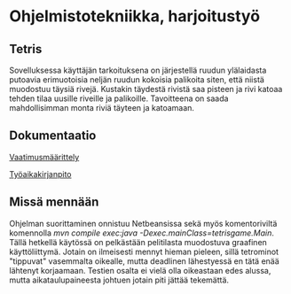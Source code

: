 # Ohjelmistotekniikka, harjoitustyö

## Tetris

Sovelluksessa käyttäjän tarkoituksena on järjestellä ruudun ylälaidasta putoavia erimuotoisia neljän ruudun kokoisia palikoita siten, että niistä muodostuu täysiä rivejä. Kustakin täydestä rivistä saa pisteen ja rivi katoaa tehden tilaa uusille riveille ja palikoille. Tavoitteena on saada mahdollisimman monta riviä täyteen ja katoamaan.

## Dokumentaatio

[Vaatimusmäärittely](https://github.com/luxville/ot-harjoitustyo/blob/master/dokumentaatio/vaatimusmaarittely.md)

[Työaikakirjanpito](https://github.com/luxville/ot-harjoitustyo/blob/master/dokumentaatio/tuntikirjanpito.md)

## Missä mennään

Ohjelman suorittaminen onnistuu Netbeansissa sekä myös komentoriviltä komennolla *mvn compile exec:java -Dexec.mainClass=tetrisgame.Main*. Tällä hetkellä käytössä on pelkästään pelitilasta muodostuva graafinen käyttöliittymä. Jotain on ilmeisesti mennyt hieman pieleen, sillä tetrominot "tippuvat" vasemmalta oikealle, mutta deadlinen lähestyessä en tätä enää lähtenyt korjaamaan. Testien osalta ei vielä olla oikeastaan edes alussa, mutta aikataulupaineesta johtuen jotain piti jättää tekemättä.

